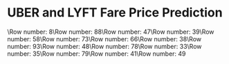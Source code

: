 # **UBER and LYFT Fare Price Prediction**
\Row number: 8\Row number: 88\Row number: 47\Row number: 39\Row number: 58\Row number: 73\Row number: 66\Row number: 38\Row number: 93\Row number: 48\Row number: 78\Row number: 33\Row number: 35\Row number: 79\Row number: 41\Row number: 49